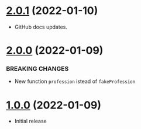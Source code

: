 <a name="2.0.1"></a>
# [2.0.1](https://github.com/faker-javascript/profession) (2022-01-10)
* GitHub docs updates.

<a name="2.0.0"></a>
# [2.0.0](https://github.com/faker-javascript/profession) (2022-01-09)

### BREAKING CHANGES

* New function `profession` istead of `fakeProfession`

<a name="1.0.0"></a>
# [1.0.0](https://github.com/faker-javascript/profession) (2022-01-09)
* Initial release
